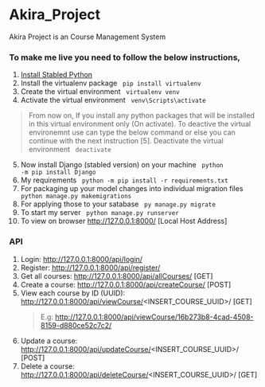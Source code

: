 # Akira_Project
 Akira Project is an Course Management System

### To make me live you need to follow the below instructions,
1. [Install Stabled Python](https://www.python.org/downloads/windows/)
2. Install the virtualenv package <code> pip install virtualenv </code>
3. Create the virtual environment <code> virtualenv venv </code>
4. Activate the virtual environment <code> venv\Scripts\activate </code>
> From now on, If you install any python packages that will be installed in this virtual environment only (On activate).
> To deactive the virtual environemnt use can type the below command or else you can continue with the next instruction [5].
> Deactivate the virtual environment <code> deactivate </code>
5. Now install Django (stabled version) on your machine <code> python -m pip install Django </code>
5. My requirements <code> python -m pip install -r requirements.txt </code>
6. For packaging up your model changes into individual migration files <code> python manage.py makemigrations </code>
7. For applying those to your satabase <code> py manage.py migrate </code>
8. To start my server <code> python manage.py runserver </code>
9. To view on browser http://127.0.0.1:8000/ [Local Host Address]

### API
1. Login: http://127.0.0.1:8000/api/login/
2. Register: http://127.0.0.1:8000/api/register/
3. Get all courses: http://127.0.0.1:8000/api/allCourses/ [GET]
4. Create a course: http://127.0.0.1:8000/api/createCourse/ [POST]
5. View each course by ID (UUID): http://127.0.0.1:8000/api/viewCourse/<INSERT_COURSE_UUID>/ [GET]
   > E.g: http://127.0.0.1:8000/api/viewCourse/16b273b8-4cad-4508-8159-d880ce52c7c2/
6. Update a course: http://127.0.0.1:8000/api/updateCourse/<INSERT_COURSE_UUID>/ [POST]
7. Delete a course: http://127.0.0.1:8000/api/deleteCourse/<INSERT_COURSE_UUID>/ [GET]
